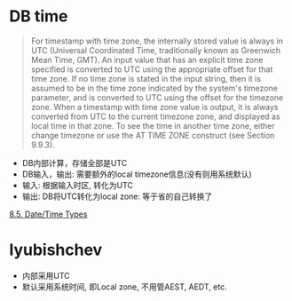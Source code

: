 
# DB time

> For timestamp with time zone, the internally stored value is always in UTC (Universal Coordinated Time, traditionally known as Greenwich Mean Time, GMT). An input value that has an explicit time zone specified is converted to UTC using the appropriate offset for that time zone. If no time zone is stated in the input string, then it is assumed to be in the time zone indicated by the system's timezone parameter, and is converted to UTC using the offset for the timezone zone.
When a timestamp with time zone value is output, it is always converted from UTC to the current timezone zone, and displayed as local time in that zone. To see the time in another time zone, either change timezone or use the AT TIME ZONE construct (see Section 9.9.3).

*  DB内部计算，存储全部是UTC
*  DB输入，输出: 需要额外的local timezone信息(没有则用系统默认)
*  输入: 根据输入时区, 转化为UTC
*  输出: DB将UTC转化为local zone: 等于省的自己转换了

[8.5. Date/Time Types](https://www.postgresql.org/docs/9.1/datatype-datetime.html)  

# lyubishchev

*  内部采用UTC
*  默认采用系统时间, 即Local zone, 不用管AEST, AEDT, etc.